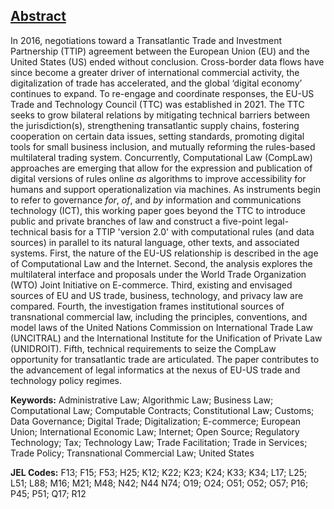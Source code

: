 ## [Abstract](https://github.com/lexmerca/TTIPv2_ToC)

In 2016, negotiations toward a Transatlantic Trade and Investment Partnership (TTIP) agreement between the European Union (EU) and the United States (US) ended without conclusion. Cross-border data flows have since become a greater driver of international commercial activity, the digitalization of trade has accelerated, and the global ‘digital economy’ continues to expand. To re-engage and coordinate responses, the EU-US Trade and Technology Council (TTC) was established in 2021. The TTC seeks to grow bilateral relations by mitigating technical barriers between the jurisdiction(s), strengthening transatlantic supply chains, fostering cooperation on certain data issues, setting standards, promoting digital tools for small business inclusion, and mutually reforming the rules-based multilateral trading system. Concurrently, Computational Law (CompLaw) approaches are emerging that allow for the expression and publication of digital versions of rules online *as* algorithms to improve accessibility for humans and support operationalization via machines. As instruments begin to refer to governance *for*, *of*, and *by* information and communications technology (ICT), this working paper goes beyond the TTC to introduce public and private branches of law and construct a five-point legal-technical basis for a TTIP 'version 2.0' with computational rules (and data sources) in parallel to its natural language, other texts, and associated systems. First, the nature of the EU-US relationship is described in the age of Computational Law and the Internet. Second, the analysis explores the multilateral interface and proposals under the World Trade Organization (WTO) Joint Initiative on E-commerce. Third, existing and envisaged sources of EU and US trade, business, technology, and privacy law are compared. Fourth, the investigation frames institutional sources of transnational commercial law, including the principles, conventions, and model laws of the United Nations Commission on International Trade Law (UNCITRAL) and the International Institute for the Unification of Private Law (UNIDROIT). Fifth, technical requirements to seize the CompLaw opportunity for transatlantic trade are articulated. The paper contributes to the advancement of legal informatics at the nexus of EU-US trade and technology policy regimes.


**Keywords:** Administrative Law; Algorithmic Law; Business Law; Computational Law; Computable Contracts; Constitutional Law; Customs; Data Governance; Digital Trade; Digitalization; E-commerce; European Union; International Economic Law; Internet; Open Source; Regulatory Technology; Tax; Technology Law; Trade Facilitation; Trade in Services; Trade Policy; Transnational Commercial Law; United States


**JEL Codes:** F13; F15; F53; H25; K12; K22; K23; K24; K33; K34; L17; L25; L51; L88; M16; M21; M48; N42; N44 N74; O19; O24; O51; O52; O57; P16; P45; P51; Q17; R12

